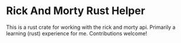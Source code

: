 # Rick And Morty Rust Helper

This is a rust crate for working with the rick and morty api.
Primarily a learning (rust) experience for me. Contributions welcome! 

